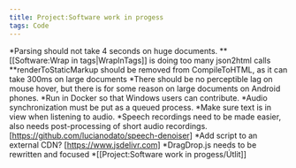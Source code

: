 ```yaml
---
title: Project:Software work in progess
tags: Code
---
```


*Parsing should not take 4 seconds on huge documents.
**[[Software:Wrap in tags|WrapInTags]] is doing too many json2html calls
**renderToStaticMarkup should be removed from CompileToHTML, as it can take 300ms on large documents
*There should be no perceptible lag on mouse hover, but there is for some reason on large documents on Android phones.
*Run in Docker so that Windows users can contribute.
*Audio synchronization must be put as a queued process.
*Make sure text is in view when listening to audio.
*Speech recordings need to be made easier, also needs post-processing of short audio recordings. [https://github.com/lucianodato/speech-denoiser]
*Add script to an external CDN? [https://www.jsdelivr.com]
*DragDrop.js needs to be rewritten and focused
*[[Project:Software work in progess/Útlit]]
